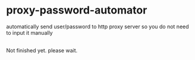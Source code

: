 # proxy-password-automator
automatically send user/password to http proxy server so you do not need to input it manually<br><br>

Not finished yet. please wait.
